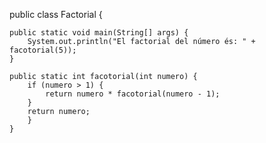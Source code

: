 public class Factorial {

    public static void main(String[] args) {
        System.out.println("El factorial del número és: " + facotorial(5));
    }

    public static int facotorial(int numero) {
        if (numero > 1) {
            return numero * facotorial(numero - 1);
        }
        return numero;
        }
    }
